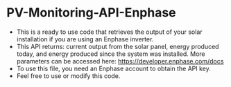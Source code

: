 # PV-Monitoring-API-Enphase

* This is a ready to use code that retrieves the output of your solar installation if you are using an Enphase inverter.  
* This API returns: current output from the solar panel, energy produced today, and energy produced since the system was installed. More parameters can be accessed here: https://developer.enphase.com/docs
* To use this file, you need an Enphase account to obtain the API key.
* Feel free to use or modify this code.
